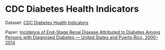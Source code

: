 # CDC Diabetes Health Indicators

Dataset: [CDC Diabetes Health Indicators](https://archive.ics.uci.edu/dataset/891/cdc+diabetes+health+indicators)

Paper: [Incidence of End-Stage Renal Disease Attributed to Diabetes Among Persons with Diagnosed Diabetes — United States and Puerto Rico, 2000–2014](https://scholar.googleusercontent.com/scholar.bib?q=info:Ofjyj0IpTHIJ:scholar.google.com/&output=citation&scisdr=ClEqKQQbELLOsM-ZhwA:AFWwaeYAAAAAZ3afnwAvesqTSSOGfU66GlU1UMw&scisig=AFWwaeYAAAAAZ3afnz4uC_iMMuWwpuNg6NbtrTI&scisf=4&ct=citation&cd=-1&hl=zh-CN)